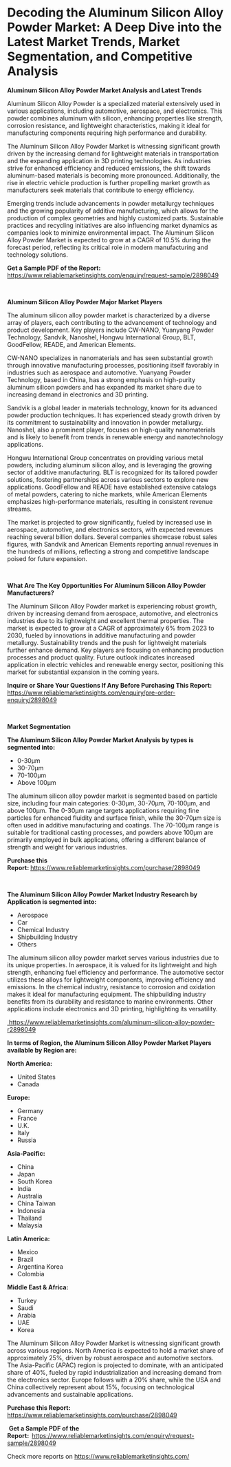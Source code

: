 <p><h1>Decoding the Aluminum Silicon Alloy Powder Market: A Deep Dive into the Latest Market Trends, Market Segmentation, and Competitive Analysis</h1></p><p><strong>Aluminum Silicon Alloy Powder Market Analysis and Latest Trends</strong></p>
<p><p>Aluminum Silicon Alloy Powder is a specialized material extensively used in various applications, including automotive, aerospace, and electronics. This powder combines aluminum with silicon, enhancing properties like strength, corrosion resistance, and lightweight characteristics, making it ideal for manufacturing components requiring high performance and durability.</p><p>The Aluminum Silicon Alloy Powder Market is witnessing significant growth driven by the increasing demand for lightweight materials in transportation and the expanding application in 3D printing technologies. As industries strive for enhanced efficiency and reduced emissions, the shift towards aluminum-based materials is becoming more pronounced. Additionally, the rise in electric vehicle production is further propelling market growth as manufacturers seek materials that contribute to energy efficiency.</p><p>Emerging trends include advancements in powder metallurgy techniques and the growing popularity of additive manufacturing, which allows for the production of complex geometries and highly customized parts. Sustainable practices and recycling initiatives are also influencing market dynamics as companies look to minimize environmental impact. The Aluminum Silicon Alloy Powder Market is expected to grow at a CAGR of 10.5% during the forecast period, reflecting its critical role in modern manufacturing and technology solutions.</p></p>
<p><strong>Get a Sample PDF of the Report:&nbsp;</strong> <a href="https://www.reliablemarketinsights.com/enquiry/request-sample/2898049?utm_campaign=3033&utm_medium=2&utm_source=Github&utm_content=ia&utm_term=15032025&utm_id=aluminum-silicon-alloy-powder">https://www.reliablemarketinsights.com/enquiry/request-sample/2898049</a></p>
<p>&nbsp;</p>
<p><strong>Aluminum Silicon Alloy Powder Major Market Players</strong></p>
<p><p>The aluminum silicon alloy powder market is characterized by a diverse array of players, each contributing to the advancement of technology and product development. Key players include CW-NANO, Yuanyang Powder Technology, Sandvik, Nanoshel, Hongwu International Group, BLT, GoodFellow, READE, and American Elements.</p><p>CW-NANO specializes in nanomaterials and has seen substantial growth through innovative manufacturing processes, positioning itself favorably in industries such as aerospace and automotive. Yuanyang Powder Technology, based in China, has a strong emphasis on high-purity aluminum silicon powders and has expanded its market share due to increasing demand in electronics and 3D printing.</p><p>Sandvik is a global leader in materials technology, known for its advanced powder production techniques. It has experienced steady growth driven by its commitment to sustainability and innovation in powder metallurgy. Nanoshel, also a prominent player, focuses on high-quality nanomaterials and is likely to benefit from trends in renewable energy and nanotechnology applications.</p><p>Hongwu International Group concentrates on providing various metal powders, including aluminum silicon alloy, and is leveraging the growing sector of additive manufacturing. BLT is recognized for its tailored powder solutions, fostering partnerships across various sectors to explore new applications. GoodFellow and READE have established extensive catalogs of metal powders, catering to niche markets, while American Elements emphasizes high-performance materials, resulting in consistent revenue streams.</p><p>The market is projected to grow significantly, fueled by increased use in aerospace, automotive, and electronics sectors, with expected revenues reaching several billion dollars. Several companies showcase robust sales figures, with Sandvik and American Elements reporting annual revenues in the hundreds of millions, reflecting a strong and competitive landscape poised for future expansion.</p></p>
<p>&nbsp;</p>
<p><strong>What Are The Key Opportunities For Aluminum Silicon Alloy Powder Manufacturers?</strong></p>
<p><p>The Aluminum Silicon Alloy Powder market is experiencing robust growth, driven by increasing demand from aerospace, automotive, and electronics industries due to its lightweight and excellent thermal properties. The market is expected to grow at a CAGR of approximately 6% from 2023 to 2030, fueled by innovations in additive manufacturing and powder metallurgy. Sustainability trends and the push for lightweight materials further enhance demand. Key players are focusing on enhancing production processes and product quality. Future outlook indicates increased application in electric vehicles and renewable energy sector, positioning this market for substantial expansion in the coming years.</p></p>
<p><strong>Inquire or Share Your Questions If Any Before Purchasing This Report:</strong> <a href="https://www.reliablemarketinsights.com/enquiry/pre-order-enquiry/2898049?utm_campaign=3033&utm_medium=2&utm_source=Github&utm_content=ia&utm_term=15032025&utm_id=aluminum-silicon-alloy-powder">https://www.reliablemarketinsights.com/enquiry/pre-order-enquiry/2898049</a></p>
<p>&nbsp;</p>
<p><strong>Market Segmentation</strong></p>
<p><strong>The Aluminum Silicon Alloy Powder Market Analysis by types is segmented into:</strong></p>
<p><ul><li>0-30µm</li><li>30-70µm</li><li>70-100µm</li><li>Above 100µm</li></ul></p>
<p><p>The aluminum silicon alloy powder market is segmented based on particle size, including four main categories: 0-30µm, 30-70µm, 70-100µm, and above 100µm. The 0-30µm range targets applications requiring fine particles for enhanced fluidity and surface finish, while the 30-70µm size is often used in additive manufacturing and coatings. The 70-100µm range is suitable for traditional casting processes, and powders above 100µm are primarily employed in bulk applications, offering a different balance of strength and weight for various industries.</p></p>
<p><strong>Purchase this Report:&nbsp;</strong><a href="https://www.reliablemarketinsights.com/purchase/2898049?utm_campaign=3033&utm_medium=2&utm_source=Github&utm_content=ia&utm_term=15032025&utm_id=aluminum-silicon-alloy-powder">https://www.reliablemarketinsights.com/purchase/2898049</a></p>
<p>&nbsp;</p>
<p><strong>The Aluminum Silicon Alloy Powder Market Industry Research by Application is segmented into:</strong></p>
<p><ul><li>Aerospace</li><li>Car</li><li>Chemical Industry</li><li>Shipbuilding Industry</li><li>Others</li></ul></p>
<p><p>The aluminum silicon alloy powder market serves various industries due to its unique properties. In aerospace, it is valued for its lightweight and high strength, enhancing fuel efficiency and performance. The automotive sector utilizes these alloys for lightweight components, improving efficiency and emissions. In the chemical industry, resistance to corrosion and oxidation makes it ideal for manufacturing equipment. The shipbuilding industry benefits from its durability and resistance to marine environments. Other applications include electronics and 3D printing, highlighting its versatility.</p></p>
<p><a href="https://www.reliablemarketinsights.com/aluminum-silicon-alloy-powder-r2898049?utm_campaign=3033&utm_medium=2&utm_source=Github&utm_content=ia&utm_term=15032025&utm_id=aluminum-silicon-alloy-powder">&nbsp;https://www.reliablemarketinsights.com/aluminum-silicon-alloy-powder-r2898049</a></p>
<p><strong>In terms of Region, the Aluminum Silicon Alloy Powder Market Players available by Region are:</strong></p>
<p>
    <p> <strong> North America: </strong>
        <ul>
            <li>United States</li>
            <li>Canada</li>
        </ul>
        </p> 
    <p> <strong> Europe: </strong>
        <ul>
            <li>Germany</li>
            <li>France</li>
            <li>U.K.</li>
            <li>Italy</li>
            <li>Russia</li>
        </ul>
        </p> 
    <p> <strong> Asia-Pacific: </strong>
        <ul>
            <li>China</li>
            <li>Japan</li>
            <li>South Korea</li>
            <li>India</li>
            <li>Australia</li>
            <li>China Taiwan</li>
            <li>Indonesia</li>
            <li>Thailand</li>
            <li>Malaysia</li>
        </ul>
        </p> 
    <p> <strong> Latin America: </strong>
        <ul>
            <li>Mexico</li>
            <li>Brazil</li>
            <li>Argentina Korea</li>
            <li>Colombia</li>
        </ul>
        </p> 
    <p> <strong> Middle East & Africa: </strong>
        <ul>
            <li>Turkey</li>
            <li>Saudi</li>
            <li>Arabia</li>
            <li>UAE</li>
            <li>Korea</li>
        </ul>
    </p>
    </p>
<p><p>The Aluminum Silicon Alloy Powder Market is witnessing significant growth across various regions. North America is expected to hold a market share of approximately 25%, driven by robust aerospace and automotive sectors. The Asia-Pacific (APAC) region is projected to dominate, with an anticipated share of 40%, fueled by rapid industrialization and increasing demand from the electronics sector. Europe follows with a 20% share, while the USA and China collectively represent about 15%, focusing on technological advancements and sustainable applications.</p></p>
<p><strong>Purchase this Report: </strong><a href="https://www.reliablemarketinsights.com/purchase/2898049?utm_campaign=3033&utm_medium=2&utm_source=Github&utm_content=ia&utm_term=15032025&utm_id=aluminum-silicon-alloy-powder">https://www.reliablemarketinsights.com/purchase/2898049</a></p>
<p>&nbsp;<strong>Get a Sample PDF of the Report:&nbsp;&nbsp;</strong><a href="https://www.reliablemarketinsights.com/enquiry/request-sample/2898049?utm_campaign=3033&utm_medium=2&utm_source=Github&utm_content=ia&utm_term=15032025&utm_id=aluminum-silicon-alloy-powder">https://www.reliablemarketinsights.com/enquiry/request-sample/2898049</a></p>
<p><strong></strong></p>
<p>Check more reports on <a href="https://www.reliablemarketinsights.com/?utm_campaign=3033&utm_medium=2&utm_source=Github&utm_content=ia&utm_term=15032025&utm_id=aluminum-silicon-alloy-powder">https://www.reliablemarketinsights.com/</a></p>